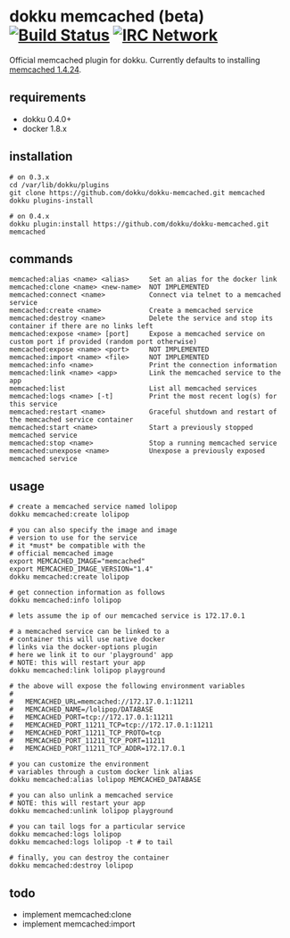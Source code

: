 # dokku memcached (beta) [![Build Status](https://img.shields.io/travis/dokku/dokku-memcached.svg?branch=master "Build Status")](https://travis-ci.org/dokku/dokku-memcached) [![IRC Network](https://img.shields.io/badge/irc-freenode-blue.svg "IRC Freenode")](https://webchat.freenode.net/?channels=dokku)

Official memcached plugin for dokku. Currently defaults to installing [memcached 1.4.24](https://hub.docker.com/_/memcached/).

## requirements

- dokku 0.4.0+
- docker 1.8.x

## installation

```shell
# on 0.3.x
cd /var/lib/dokku/plugins
git clone https://github.com/dokku/dokku-memcached.git memcached
dokku plugins-install

# on 0.4.x
dokku plugin:install https://github.com/dokku/dokku-memcached.git memcached
```

## commands

```
memcached:alias <name> <alias>     Set an alias for the docker link
memcached:clone <name> <new-name>  NOT IMPLEMENTED
memcached:connect <name>           Connect via telnet to a memcached service
memcached:create <name>            Create a memcached service
memcached:destroy <name>           Delete the service and stop its container if there are no links left
memcached:expose <name> [port]     Expose a memcached service on custom port if provided (random port otherwise)
memcached:expose <name> <port>     NOT IMPLEMENTED
memcached:import <name> <file>     NOT IMPLEMENTED
memcached:info <name>              Print the connection information
memcached:link <name> <app>        Link the memcached service to the app
memcached:list                     List all memcached services
memcached:logs <name> [-t]         Print the most recent log(s) for this service
memcached:restart <name>           Graceful shutdown and restart of the memcached service container
memcached:start <name>             Start a previously stopped memcached service
memcached:stop <name>              Stop a running memcached service
memcached:unexpose <name>          Unexpose a previously exposed memcached service
```

## usage

```shell
# create a memcached service named lolipop
dokku memcached:create lolipop

# you can also specify the image and image
# version to use for the service
# it *must* be compatible with the
# official memcached image
export MEMCACHED_IMAGE="memcached"
export MEMCACHED_IMAGE_VERSION="1.4"
dokku memcached:create lolipop

# get connection information as follows
dokku memcached:info lolipop

# lets assume the ip of our memcached service is 172.17.0.1

# a memcached service can be linked to a
# container this will use native docker
# links via the docker-options plugin
# here we link it to our 'playground' app
# NOTE: this will restart your app
dokku memcached:link lolipop playground

# the above will expose the following environment variables
#
#   MEMCACHED_URL=memcached://172.17.0.1:11211
#   MEMCACHED_NAME=/lolipop/DATABASE
#   MEMCACHED_PORT=tcp://172.17.0.1:11211
#   MEMCACHED_PORT_11211_TCP=tcp://172.17.0.1:11211
#   MEMCACHED_PORT_11211_TCP_PROTO=tcp
#   MEMCACHED_PORT_11211_TCP_PORT=11211
#   MEMCACHED_PORT_11211_TCP_ADDR=172.17.0.1

# you can customize the environment
# variables through a custom docker link alias
dokku memcached:alias lolipop MEMCACHED_DATABASE

# you can also unlink a memcached service
# NOTE: this will restart your app
dokku memcached:unlink lolipop playground

# you can tail logs for a particular service
dokku memcached:logs lolipop
dokku memcached:logs lolipop -t # to tail

# finally, you can destroy the container
dokku memcached:destroy lolipop
```

## todo

- implement memcached:clone
- implement memcached:import
